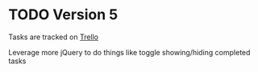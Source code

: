 # TODO Version 5

Tasks are tracked on [Trello](https://trello.com/b/aRMi3Mkw) 

Leverage more jQuery to do things like toggle showing/hiding completed tasks
